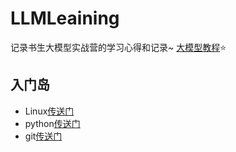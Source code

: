 # LLMLeaining
记录书生大模型实战营的学习心得和记录~ [大模型教程](https://github.com/InternLM/Tutorial)⭐

## 入门岛
- Linux[传送门](https://mazrlzkusy.feishu.cn/docx/X8RgdtCSfo3sCnxHR7AcvXJlnWd?from=from_copylink)
- python[传送门](https://mazrlzkusy.feishu.cn/docx/NYWEdKm2QoKqlHx1WB8cWAXtnVk?from=from_copylink)
- git[传送门](https://mazrlzkusy.feishu.cn/docx/XLdQdmz3Roj8XMxlDCmc1uZKndd)
  
